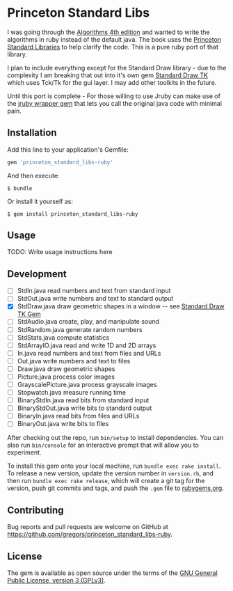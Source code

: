 # Princeton Standard Libs

I was going through the [Algorithms 4th edition](https://algs4.cs.princeton.edu/home/) and wanted to write the algorithms in ruby instead of the default java. The book uses the [Princeton Standard Libraries](https://introcs.cs.princeton.edu/java/stdlib/) to help clarify the code. This is a pure ruby port of that library.

I plan to include everything except for the Standard Draw library - due to the complexity I am breaking that out into it's own gem [Standard Draw TK](https://github.com/gregors/standard_draw_tk) which uses Tck/Tk for the gui layer. I may add other toolkits in the future. 

Until this port is complete - For those willing to use Jruby can make use of the [jruby wrapper gem](https://rubygems.org/gems/princeton_standard_libraries) that lets you call the original java code with minimal pain.

## Installation

Add this line to your application's Gemfile:

```ruby
gem 'princeton_standard_libs-ruby'
```

And then execute:

    $ bundle

Or install it yourself as:

    $ gem install princeton_standard_libs-ruby

## Usage

TODO: Write usage instructions here

## Development

* [ ]	StdIn.java 	read numbers and text from standard input
* [ ] StdOut.java 	write numbers and text to standard output
* [X] StdDraw.java 	draw geometric shapes in a window -- see [Standard Draw TK Gem](https://github.com/gregors/standard_draw_tk)
* [ ] StdAudio.java 	create, play, and manipulate sound
* [ ] StdRandom.java 	generate random numbers
* [ ] StdStats.java 	compute statistics
* [ ] StdArrayIO.java 	read and write 1D and 2D arrays
* [ ] In.java 	read numbers and text from files and URLs
* [ ] Out.java 	write numbers and text to files
* [ ] Draw.java 	draw geometric shapes
* [ ] Picture.java 	process color images
* [ ] GrayscalePicture.java 	process grayscale images
* [ ] Stopwatch.java 	measure running time
* [ ] BinaryStdIn.java 	read bits from standard input
* [ ] BinaryStdOut.java 	write bits to standard output
* [ ] BinaryIn.java 	read bits from files and URLs
* [ ] BinaryOut.java 	write bits to files

After checking out the repo, run `bin/setup` to install dependencies. You can also run `bin/console` for an interactive prompt that will allow you to experiment.

To install this gem onto your local machine, run `bundle exec rake install`. To release a new version, update the version number in `version.rb`, and then run `bundle exec rake release`, which will create a git tag for the version, push git commits and tags, and push the `.gem` file to [rubygems.org](https://rubygems.org).

## Contributing

Bug reports and pull requests are welcome on GitHub at https://github.com/gregors/princeton_standard_libs-ruby.

## License

The gem is available as open source under the terms of the [GNU General Public License, version 3 (GPLv3)](http://www.gnu.org/copyleft/gpl.html).
